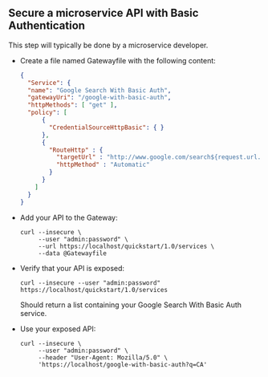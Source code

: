## Secure a microservice API with Basic Authentication <a name="api-basic-auth"></a>

This step will typically be done by a microservice developer.

- Create a file named Gatewayfile with the following content:

  ```json
  {
    "Service": {
    "name": "Google Search With Basic Auth",
    "gatewayUri": "/google-with-basic-auth",
    "httpMethods": [ "get" ],
    "policy": [
        {
          "CredentialSourceHttpBasic": { }
        },
        {
          "RouteHttp" : {
            "targetUrl" : "http://www.google.com/search${request.url.query}",
            "httpMethod" : "Automatic"
          }
        }
      ]
    }
  }
  ```

- Add your API to the Gateway:

  ```
  curl --insecure \
       --user "admin:password" \
       --url https://localhost/quickstart/1.0/services \
       --data @Gatewayfile
  ```

- Verify that your API is exposed:

  ```
  curl --insecure --user "admin:password" https://localhost/quickstart/1.0/services
  ```
  Should return a list containing your Google Search With Basic Auth service.

- Use your exposed API:

  ```
  curl --insecure \
       --user "admin:password" \
       --header "User-Agent: Mozilla/5.0" \
       'https://localhost/google-with-basic-auth?q=CA'
  ```
